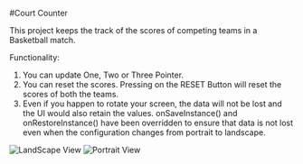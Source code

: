 
#Court Counter

This project keeps the track of the scores of competing teams in a Basketball match.

Functionality:

1) You can update One, Two or Three Pointer.
2) You can reset the scores. Pressing on the RESET Button will reset the scores of both the teams.
3) Even if you happen to rotate your screen, the data will not be lost and the UI would also retain the values. onSaveInstance() and onRestoreInstance() have been overridden to ensure that data is not lost even when the configuration changes from portrait to landscape.


![](https://github.com/puneetchugh/BasicAndroidNanodegree/blob/master/images/court_count_1.jpg "LandScape View")
![](https://github.com/puneetchugh/BasicAndroidNanodegree/blob/master/images/court_count_2.jpg "Portrait View")
